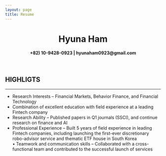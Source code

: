 ```yaml
---
layout: page
title: Resume 
---
```


<center> <h1> Hyuna Ham </h1> </center>

<center> <h4> +82) 10-9428-0923 | hyunaham0923@gmail.com </h4> </center>
<br>
<h2> HIGHLIGTS </h2>
<hr>
<ul>
  <li>Research Interests – Financial Markets, Behavior Finance, and Financial Technology</li>
  <li>Combination of excellent education with field experience at a leading Fintech company</li>
  <li>Research Ability – Published papers in Q1 journals (SSCI), and continue research on finance and AI</li>
  <li>Professional Experience – Built 5 years of field experience in leading Fintech companies, 
    including launching the first-ever discretionary robo-advisor service and thematic ETF house in South Korea</li>
  • Teamwork and communication skills – Collaborated with a cross-functional team and contributed to the successful launch of services</li>  
</ul>


